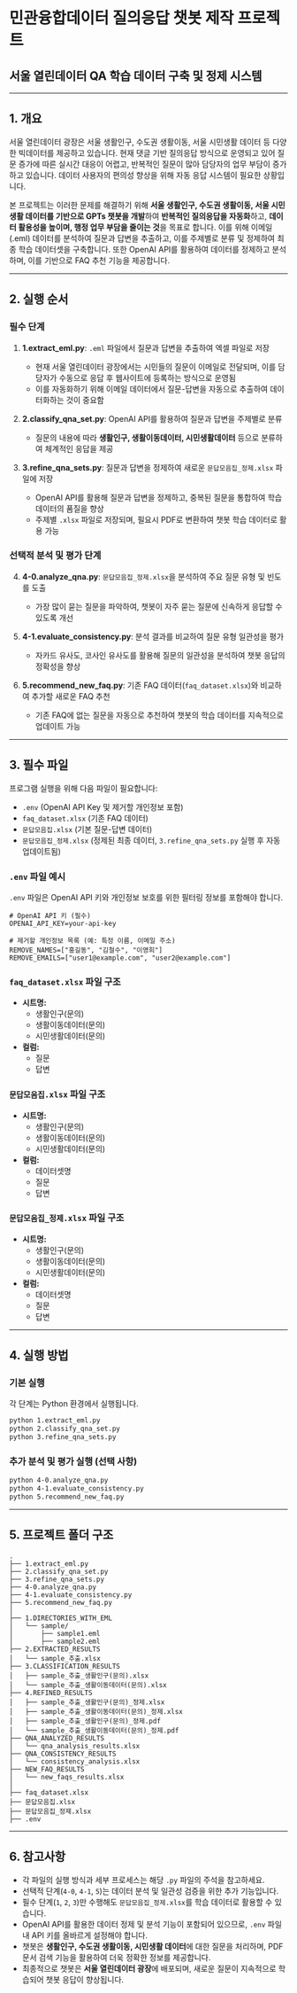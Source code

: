 # 민관융합데이터 질의응답 챗봇 제작 프로젝트
## 서울 열린데이터 QA 학습 데이터 구축 및 정제 시스템

---
## 1. 개요

서울 열린데이터 광장은 서울 생활인구, 수도권 생활이동, 서울 시민생활 데이터 등 다양한 빅데이터를 제공하고 있습니다. 현재 댓글 기반 질의응답 방식으로 운영되고 있어 질문 증가에 따른 실시간 대응이 어렵고, 반복적인 질문이 많아 담당자의 업무 부담이 증가하고 있습니다. 데이터 사용자의 편의성 향상을 위해 자동 응답 시스템이 필요한 상황입니다.

본 프로젝트는 이러한 문제를 해결하기 위해 **서울 생활인구, 수도권 생활이동, 서울 시민생활 데이터를 기반으로 GPTs 챗봇을 개발**하여 **반복적인 질의응답을 자동화**하고, **데이터 활용성을 높이며, 행정 업무 부담을 줄이는 것**을 목표로 합니다. 이를 위해 이메일(.eml) 데이터를 분석하여 질문과 답변을 추출하고, 이를 주제별로 분류 및 정제하여 최종 학습 데이터셋을 구축합니다. 또한 OpenAI API를 활용하여 데이터를 정제하고 분석하며, 이를 기반으로 FAQ 추천 기능을 제공합니다.

---
## 2. 실행 순서

### 필수 단계

1. **1.extract_eml.py**: `.eml` 파일에서 질문과 답변을 추출하여 엑셀 파일로 저장
   - 현재 서울 열린데이터 광장에서는 시민들의 질문이 이메일로 전달되며, 이를 담당자가 수동으로 응답 후 웹사이트에 등록하는 방식으로 운영됨
   - 이를 자동화하기 위해 이메일 데이터에서 질문-답변을 자동으로 추출하여 데이터화하는 것이 중요함

2. **2.classify_qna_set.py**: OpenAI API를 활용하여 질문과 답변을 주제별로 분류
   - 질문의 내용에 따라 **생활인구, 생활이동데이터, 시민생활데이터** 등으로 분류하여 체계적인 응답을 제공

3. **3.refine_qna_sets.py**: 질문과 답변을 정제하여 새로운 `문답모음집_정제.xlsx` 파일에 저장
   - OpenAI API를 활용해 질문과 답변을 정제하고, 중복된 질문을 통합하여 학습 데이터의 품질을 향상
   - 주제별 `.xlsx` 파일로 저장되며, 필요시 PDF로 변환하여 챗봇 학습 데이터로 활용 가능

### 선택적 분석 및 평가 단계

4. **4-0.analyze_qna.py**: `문답모음집_정제.xlsx`을 분석하여 주요 질문 유형 및 빈도를 도출
   - 가장 많이 묻는 질문을 파악하여, 챗봇이 자주 묻는 질문에 신속하게 응답할 수 있도록 개선

5. **4-1.evaluate_consistency.py**: 분석 결과를 비교하여 질문 유형 일관성을 평가
   - 자카드 유사도, 코사인 유사도를 활용해 질문의 일관성을 분석하여 챗봇 응답의 정확성을 향상

6. **5.recommend_new_faq.py**: 기존 FAQ 데이터(`faq_dataset.xlsx`)와 비교하여 추가할 새로운 FAQ 추천
   - 기존 FAQ에 없는 질문을 자동으로 추천하여 챗봇의 학습 데이터를 지속적으로 업데이트 가능

---
## 3. 필수 파일

프로그램 실행을 위해 다음 파일이 필요합니다:

- `.env` (OpenAI API Key 및 제거할 개인정보 포함)
- `faq_dataset.xlsx` (기존 FAQ 데이터)
- `문답모음집.xlsx` (기본 질문-답변 데이터)
- `문답모음집_정제.xlsx` (정제된 최종 데이터, `3.refine_qna_sets.py` 실행 후 자동 업데이트됨)

### `.env` 파일 예시

`.env` 파일은 OpenAI API 키와 개인정보 보호를 위한 필터링 정보를 포함해야 합니다.

```env
# OpenAI API 키 (필수)
OPENAI_API_KEY=your-api-key

# 제거할 개인정보 목록 (예: 특정 이름, 이메일 주소)
REMOVE_NAMES=["홍길동", "김철수", "이영희"]
REMOVE_EMAILS=["user1@example.com", "user2@example.com"]
```

### `faq_dataset.xlsx` 파일 구조

- **시트명:**
  - 생활인구(문의)
  - 생활이동데이터(문의)
  - 시민생활데이터(문의)
- **컬럼:**
  - 질문
  - 답변

### `문답모음집.xlsx` 파일 구조

- **시트명:**
  - 생활인구(문의)
  - 생활이동데이터(문의)
  - 시민생활데이터(문의)
- **컬럼:**
  - 데이터셋명
  - 질문
  - 답변

### `문답모음집_정제.xlsx` 파일 구조

- **시트명:**
  - 생활인구(문의)
  - 생활이동데이터(문의)
  - 시민생활데이터(문의)
- **컬럼:**
  - 데이터셋명
  - 질문
  - 답변

---
## 4. 실행 방법

### 기본 실행

각 단계는 Python 환경에서 실행됩니다.

```bash
python 1.extract_eml.py
python 2.classify_qna_set.py
python 3.refine_qna_sets.py
```

### 추가 분석 및 평가 실행 (선택 사항)

```bash
python 4-0.analyze_qna.py
python 4-1.evaluate_consistency.py
python 5.recommend_new_faq.py
```

---
## 5. 프로젝트 폴더 구조

```
.
├── 1.extract_eml.py
├── 2.classify_qna_set.py
├── 3.refine_qna_sets.py
├── 4-0.analyze_qna.py
├── 4-1.evaluate_consistency.py
├── 5.recommend_new_faq.py
│
├── 1.DIRECTORIES_WITH_EML
│   └── sample/
│       ├── sample1.eml
│       ├── sample2.eml
├── 2.EXTRACTED_RESULTS
│   └── sample_추출.xlsx
├── 3.CLASSIFICATION_RESULTS
│   ├── sample_추출_생활인구(문의).xlsx
│   └── sample_추출_생활이동데이터(문의).xlsx
├── 4.REFINED_RESULTS
│   ├── sample_추출_생활인구(문의)_정제.xlsx
│   ├── sample_추출_생활이동데이터(문의)_정제.xlsx
│   ├── sample_추출_생활인구(문의)_정제.pdf
│   └── sample_추출_생활이동데이터(문의)_정제.pdf
├── QNA_ANALYZED_RESULTS
│   └── qna_analysis_results.xlsx
├── QNA_CONSISTENCY_RESULTS
│   └── consistency_analysis.xlsx
├── NEW_FAQ_RESULTS
│   └── new_faqs_results.xlsx
│
├── faq_dataset.xlsx
├── 문답모음집.xlsx
├── 문답모음집_정제.xlsx
├── .env
```

---
## 6. 참고사항

- 각 파일의 실행 방식과 세부 프로세스는 해당 `.py` 파일의 주석을 참고하세요.
- 선택적 단계(`4-0`, `4-1`, `5`)는 데이터 분석 및 일관성 검증을 위한 추가 기능입니다.
- 필수 단계(`1`, `2`, `3`)만 수행해도 `문답모음집_정제.xlsx`를 학습 데이터로 활용할 수 있습니다.
- OpenAI API를 활용한 데이터 정제 및 분석 기능이 포함되어 있으므로, `.env` 파일 내 API 키를 올바르게 설정해야 합니다.
- 챗봇은 **생활인구, 수도권 생활이동, 시민생활 데이터**에 대한 질문을 처리하며, PDF 문서 검색 기능을 활용하여 더욱 정확한 정보를 제공합니다.
- 최종적으로 챗봇은 **서울 열린데이터 광장**에 배포되며, 새로운 질문이 지속적으로 학습되어 챗봇 응답이 향상됩니다.